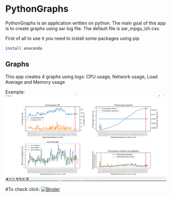 # PythonGraphs 
PythonGraphs is an application written on python. The main goal of this app is to create graphs using sar log file. 
The default file is sar_mpgu_izh.csv.

First of all to use it you need to install some packages using pip

```bash
install anaconda
```

## Graphs
This app creates 4 graphs using logs: CPU usage, Network usage, Load Average and Memory usage

Example:
![](resources/image_2021-12-10_16-45-02.png)


#To check click: [![Binder](https://mybinder.org/badge_logo.svg)](https://mybinder.org/v2/gh/gorbovlesha/pyGraphs/HEAD)
